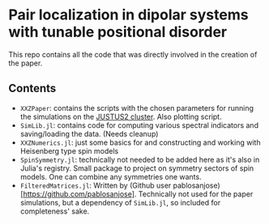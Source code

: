 # Pair localization in dipolar systems with tunable positional disorder

This repo contains all the code that was directly involved in the creation of the paper.

## Contents

- `XXZPaper`: contains the scripts with the chosen parameters for running the simulations on the [JUSTUS2 cluster](https://www.uni-ulm.de/einrichtungen/kiz/service-katalog/high-performance-computing/justus2/). Also plotting script.
- `SimLib.jl`: contains code for computing various spectral indicators and saving/loading the data. (Needs cleanup)
- `XXZNumerics.jl`: just some basics for and constructing and working with Heisenberg type spin models
- `SpinSymmetry.jl`: technically not needed to be added here as it's also in Julia's registry. Small package to project on symmetry sectors of spin models. One can combine any symmetries one wants.
- `FilteredMatrices.jl`: Written by (Github user pablosanjose)[https://github.com/pablosanjose]. Technically not used for the paper simulations, but a dependency of `SimLib.jl`, so included for completeness' sake.
